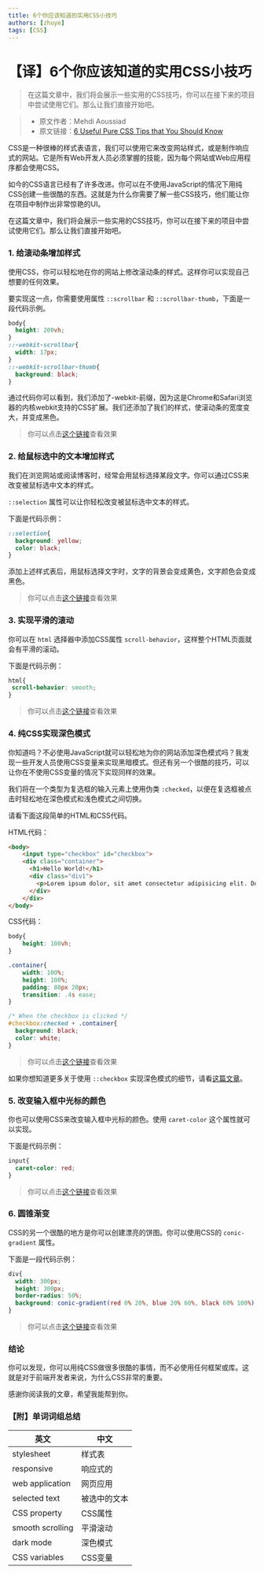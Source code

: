 ```yaml
---
title: 6个你应该知道的实用CSS小技巧
authors: [zhuye]
tags: [CSS]
---
```


# 【译】6个你应该知道的实用CSS小技巧

> 在这篇文章中，我们将会展示一些实用的CSS技巧，你可以在接下来的项目中尝试使用它们。那么让我们直接开始吧。

<!--truncate-->

> - 原文作者：Mehdi Aoussiad
> - 原文链接：[6 Useful Pure CSS Tips that You Should Know](https://javascript.plainenglish.io/6-useful-pure-css-tips-that-you-should-know-647ccaff201e)

CSS是一种很棒的样式表语言，我们可以使用它来改变网站样式，或是制作响应式的网站。它是所有Web开发人员必须掌握的技能，因为每个网站或Web应用程序都会使用CSS。

如今的CSS语言已经有了许多改进。你可以在不使用JavaScript的情况下用纯CSS创建一些很酷的东西。这就是为什么你需要了解一些CSS技巧，他们能让你在项目中制作出非常惊艳的UI。

在这篇文章中，我们将会展示一些实用的CSS技巧，你可以在接下来的项目中尝试使用它们。那么让我们直接开始吧。



### 1. 给滚动条增加样式

使用CSS，你可以轻松地在你的网站上修改滚动条的样式。这样你可以实现自己想要的任何效果。

要实现这一点，你需要使用属性 `::scrollbar` 和 `::scrollbar-thumb`，下面是一段代码示例。

```css
body{
  height: 200vh;
}
::-webkit-scrollbar{
  width: 17px;
}
::-webkit-scrollbar-thumb{
  background: black;
}
```

通过代码你可以看到，我们添加了-webkit-前缀，因为这是Chrome和Safari浏览器的内核webkit支持的CSS扩展。我们还添加了我们的样式，使滚动条的宽度变大，并变成黑色。

> 你可以点击[这个链接](http://js.jirengu.com/sazur/1)查看效果



### 2. 给鼠标选中的文本增加样式


我们在浏览网站或阅读博客时，经常会用鼠标选择某段文字。你可以通过CSS来改变被鼠标选中文本的样式。

`::selection` 属性可以让你轻松改变被鼠标选中文本的样式。

下面是代码示例：

```css
::selection{
  background: yellow;
  color: black;
}
```

添加上述样式表后，用鼠标选择文字时，文字的背景会变成黄色，文字颜色会变成黑色。

> 你可以点击[这个链接](http://js.jirengu.com/xejih/1)查看效果



### 3. 实现平滑的滚动

你可以在 `html` 选择器中添加CSS属性 `scroll-behavior`，这样整个HTML页面就会有平滑的滚动。

下面是代码示例：

```css
html{
 scroll-behavior: smooth;
}
```

> 你可以点击[这个链接](http://js.jirengu.com/noqok/1)查看效果



### 4. 纯CSS实现深色模式

你知道吗？不必使用JavaScript就可以轻松地为你的网站添加深色模式吗？我发现一些开发人员使用CSS变量来实现黑暗模式。但还有另一个很酷的技巧，可以让你在不使用CSS变量的情况下实现同样的效果。

我们将在一个类型为复选框的输入元素上使用伪类 `:checked`，以便在复选框被点击时轻松地在深色模式和浅色模式之间切换。

请看下面这段简单的HTML和CSS代码。

HTML代码：

```html
<body>
    <input type="checkbox" id="checkbox">
    <div class="container">
      <h1>Hello World!</h1>
      <div class="div1">
        <p>Lorem ipsum dolor, sit amet consectetur adipisicing elit. Doloribus, pariatur?</p>
      </div>
    </div>
</body>
```

CSS代码：

```css
body{
    height: 100vh;
}

.container{
    width: 100%;
    height: 100%;
    padding: 80px 20px;
    transition: .4s ease;
}

/* When the checkbox is clicked */
#checkbox:checked + .container{
  background: black;
  color: white;
}
```

> 你可以点击[这个链接](http://js.jirengu.com/mowec/1)查看效果

如果你想知道更多关于使用 `::checkbox` 实现深色模式的细节，请看[这篇文章](https://javascript.plainenglish.io/dark-mode-switch-without-javascript-112e65e6a1e3)。



### 5. 改变输入框中光标的颜色

你也可以使用CSS来改变输入框中光标的颜色。使用 `caret-color` 这个属性就可以实现。

下面是代码示例：

```css
input{
  caret-color: red;
}
```

> 你可以点击[这个链接](http://js.jirengu.com/setum/1)查看效果



### 6. 圆锥渐变

CSS的另一个很酷的地方是你可以创建漂亮的饼图。你可以使用CSS的 `conic-gradient` 属性。

下面是一段代码示例：

```css
div{
  width: 300px;
  height: 300px;
  border-radius: 50%;
  background: conic-gradient(red 0% 20%, blue 20% 60%, black 60% 100%);
}
```

> 你可以点击[这个链接](http://js.jirengu.com/yigif/1)查看效果



### 结论

你可以发现，你可以用纯CSS做很多很酷的事情，而不必使用任何框架或库。这就是对于前端开发者来说，为什么CSS非常的重要。

感谢你阅读我的文章，希望我能帮到你。

### 【附】单词词组总结

| 英文 | 中文 |
| --- | --- |
| stylesheet | 样式表 |
| responsive | 响应式的 |
| web application | 网页应用 |
| selected text | 被选中的文本 |
| CSS property | CSS属性 |
| smooth scrolling | 平滑滚动 |
| dark mode | 深色模式 |
| CSS variables | CSS变量 |